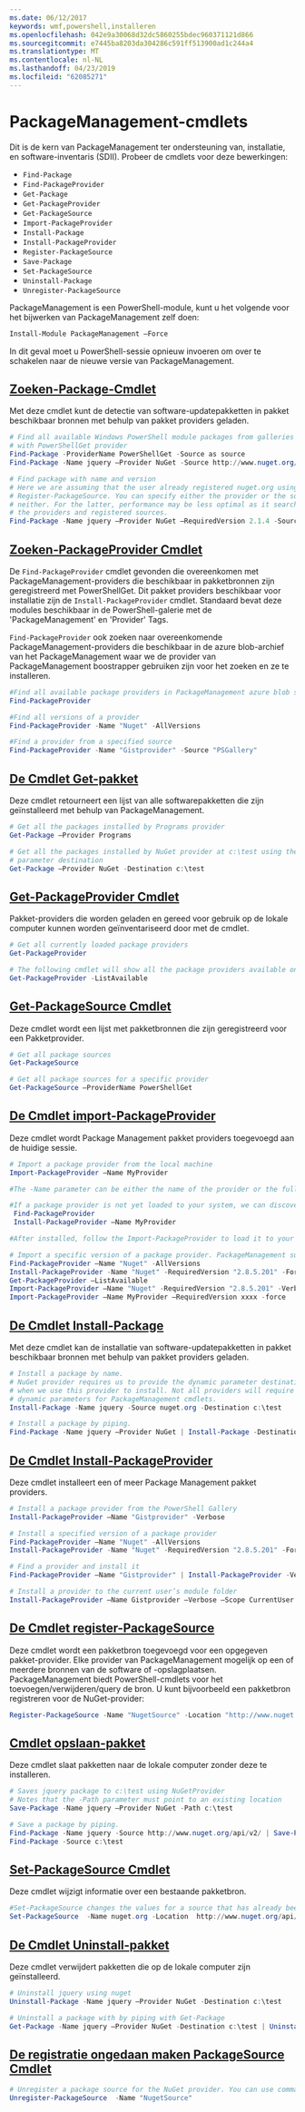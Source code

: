```yaml
---
ms.date: 06/12/2017
keywords: wmf,powershell,installeren
ms.openlocfilehash: 042e9a30068d32dc5860255bdec960371121d866
ms.sourcegitcommit: e7445ba8203da304286c591ff513900ad1c244a4
ms.translationtype: MT
ms.contentlocale: nl-NL
ms.lasthandoff: 04/23/2019
ms.locfileid: "62085271"
---
```

# <a name="packagemanagement-cmdlets"></a>PackageManagement-cmdlets

Dit is de kern van PackageManagement ter ondersteuning van, installatie, en software-inventaris (SDII). Probeer de cmdlets voor deze bewerkingen:

- `Find-Package`
- `Find-PackageProvider`
- `Get-Package`
- `Get-PackageProvider`
- `Get-PackageSource`
- `Import-PackageProvider`
- `Install-Package`
- `Install-PackageProvider`
- `Register-PackageSource`
- `Save-Package`
- `Set-PackageSource`
- `Uninstall-Package`
- `Unregister-PackageSource`

PackageManagement is een PowerShell-module, kunt u het volgende voor het bijwerken van PackageManagement zelf doen:

```powershell
Install-Module PackageManagement –Force
```

In dit geval moet u PowerShell-sessie opnieuw invoeren om over te schakelen naar de nieuwe versie van PackageManagement.

## <a name="find-package-cmdletpowershellmodulepackagemanagementfind-package"></a>[Zoeken-Package-Cmdlet](/powershell/module/PackageManagement/Find-Package)

Met deze cmdlet kunt de detectie van software-updatepakketten in pakket beschikbaar bronnen met behulp van pakket providers geladen.

```powershell
# Find all available Windows PowerShell module packages from galleries registered
# with PowerShellGet provider
Find-Package -ProviderName PowerShellGet -Source as source
Find-Package -Name jquery –Provider NuGet -Source http://www.nuget.org/api/v2/

# Find package with name and version
# Here we are assuming that the user already registered nuget.org using
# Register-PackageSource. You can specify either the provider or the source, or
# neither. For the latter, performance may be less optimal as it searches through all
# the providers and registered sources.
Find-Package -Name jquery –Provider NuGet –RequiredVersion 2.1.4 -Source nuget.org
```

## <a name="find-packageprovider-cmdletpowershellmodulepackagemanagementfind-packageprovider"></a>[Zoeken-PackageProvider Cmdlet](/powershell/module/PackageManagement/Find-PackageProvider)

De `Find-PackageProvider` cmdlet gevonden die overeenkomen met PackageManagement-providers die beschikbaar in pakketbronnen zijn geregistreerd met PowerShellGet. Dit pakket providers beschikbaar voor installatie zijn de `Install-PackageProvider` cmdlet. Standaard bevat deze modules beschikbaar in de PowerShell-galerie met de 'PackageManagement' en 'Provider' Tags.

`Find-PackageProvider` ook zoeken naar overeenkomende PackageManagement-providers die beschikbaar in de azure blob-archief van het PackageManagement waar we de provider van PackageManagement boostrapper gebruiken zijn voor het zoeken en ze te installeren.

```powershell
#Find all available package providers in PackageManagement azure blob store as well as in PowerShellGallery.com
Find-PackageProvider

#Find all versions of a provider
Find-PackageProvider -Name "Nuget" -AllVersions

#Find a provider from a specified source
Find-PackageProvider -Name "Gistprovider" -Source "PSGallery"
```

## <a name="get-package-cmdletpowershellmodulepackagemanagementget-package"></a>[De Cmdlet Get-pakket](/powershell/module/PackageManagement/Get-Package)

Deze cmdlet retourneert een lijst van alle softwarepakketten die zijn geïnstalleerd met behulp van PackageManagement.

```powershell
# Get all the packages installed by Programs provider
Get-Package –Provider Programs

# Get all the packages installed by NuGet provider at c:\test using the dynamic
# parameter destination
Get-Package –Provider NuGet -Destination c:\test
```

## <a name="get-packageprovider-cmdletpowershellmodulepackagemanagementget-packageprovider"></a>[Get-PackageProvider Cmdlet](/powershell/module/PackageManagement/Get-PackageProvider)

Pakket-providers die worden geladen en gereed voor gebruik op de lokale computer kunnen worden geïnventariseerd door met de cmdlet.

```powershell
# Get all currently loaded package providers
Get-PackageProvider

# The following cmdlet will show all the package providers available on the machine (including those that are not loaded):
Get-PackageProvider -ListAvailable
```

## <a name="get-packagesource-cmdletpowershellmodulepackagemanagementget-packagesource"></a>[Get-PackageSource Cmdlet](/powershell/module/PackageManagement/Get-PackageSource)

Deze cmdlet wordt een lijst met pakketbronnen die zijn geregistreerd voor een Pakketprovider.

```powershell
# Get all package sources
Get-PackageSource

# Get all package sources for a specific provider
Get-PackageSource –ProviderName PowerShellGet
```

## <a name="import-packageprovider-cmdletpowershellmodulepackagemanagementimport-packageprovider"></a>[De Cmdlet import-PackageProvider](/powershell/module/PackageManagement/Import-PackageProvider)

Deze cmdlet wordt Package Management pakket providers toegevoegd aan de huidige sessie.

```powershell
# Import a package provider from the local machine
Import-PackageProvider –Name MyProvider

#The -Name parameter can be either the name of the provider or the full path to the provider. Currently, we support .dll, .exe and.psm1 for the full path case. If the name of the provider is used for the -Name parameter, then additional version parameters such as -RequiredVersion, -MinimumVersion and -MaximumVersion may be specified. Otherwise, the latest version of the provider will be imported.

#If a package provider is not yet loaded to your system, we can discover and install on-demand. You can use explicit discovery and install cmdlets to do so:
 Find-PackageProvider
 Install-PackageProvider –Name MyProvider

#After installed, follow the Import-PackageProvider to load it to your system.

# Import a specific version of a package provider. PackageManagement supports installations of multiple versions of a package provider using PackageProvider cmdlets (not by bootstrapper provider). You can install another version of a package provider given that you already have one up running by:
Find-PackageProvider –Name "Nuget" -AllVersions
Install-PackageProvider -Name "Nuget" -RequiredVersion "2.8.5.201" -Force
Get-PackageProvider –ListAvailable
Import-PackageProvider –Name "Nuget" -RequiredVersion "2.8.5.201" -Verbose
Import-PackageProvider –Name MyProvider –RequiredVersion xxxx -force
```

## <a name="install-package-cmdletpowershellmodulepackagemanagementinstall-package"></a>[De Cmdlet Install-Package](/powershell/module/PackageManagement/Install-Package)

Met deze cmdlet kan de installatie van software-updatepakketten in pakket beschikbaar bronnen met behulp van pakket providers geladen.

```powershell
# Install a package by name.
# NuGet provider requires us to provide the dynamic parameter destination path
# when we use this provider to install. Not all providers will require you to supply
# dynamic parameters for PackageManagement cmdlets.
Install-Package -Name jquery -Source nuget.org -Destination c:\test

# Install a package by piping.
Find-Package -Name jquery –Provider NuGet | Install-Package -Destination c:\test
```

## <a name="install-packageprovider-cmdletpowershellmodulepackagemanagementinstall-packageprovider"></a>[De Cmdlet Install-PackageProvider](/powershell/module/PackageManagement/Install-PackageProvider)

Deze cmdlet installeert een of meer Package Management pakket providers.

```powershell
# Install a package provider from the PowerShell Gallery
Install-PackageProvider –Name "Gistprovider" -Verbose

# Install a specified version of a package provider
Find-PackageProvider –Name "Nuget" -AllVersions
Install-PackageProvider -Name "Nuget" -RequiredVersion "2.8.5.201" -Force

# Find a provider and install it
Find-PackageProvider –Name "Gistprovider" | Install-PackageProvider -Verbose

# Install a provider to the current user’s module folder
Install-PackageProvider –Name Gistprovider –Verbose –Scope CurrentUser
```

## <a name="register-packagesource-cmdletpowershellmodulepackagemanagementregister-packagesource"></a>[De Cmdlet register-PackageSource](/powershell/module/PackageManagement/Register-PackageSource)

Deze cmdlet wordt een pakketbron toegevoegd voor een opgegeven pakket-provider.
Elke provider van PackageManagement mogelijk op een of meerdere bronnen van de software of -opslagplaatsen. PackageManagement biedt PowerShell-cmdlets voor het toevoegen/verwijderen/query de bron. U kunt bijvoorbeeld een pakketbron registreren voor de NuGet-provider:

```powershell
Register-PackageSource -Name "NugetSource" -Location "http://www.nuget.org/api/v2" –ProviderName nuget
```

## <a name="save-package-cmdletpowershellmodulepackagemanagementsave-package"></a>[Cmdlet opslaan-pakket](/powershell/module/PackageManagement/Save-Package)

Deze cmdlet slaat pakketten naar de lokale computer zonder deze te installeren.

```powershell
# Saves jquery package to c:\test using NuGetProvider
# Notes that the -Path parameter must point to an existing location
Save-Package -Name jquery –Provider NuGet -Path c:\test

# Save a package by piping.
Find-Package -Name jquery -Source http://www.nuget.org/api/v2/ | Save-Package -Path c:\test
Find-Package -Source c:\test
```

## <a name="set-packagesource-cmdletpowershellmodulepackagemanagementset-packagesource"></a>[Set-PackageSource Cmdlet](/powershell/module/PackageManagement/Set-PackageSource)

Deze cmdlet wijzigt informatie over een bestaande pakketbron.

```powershell
#Set-PackageSource changes the values for a source that has already been registered by running the Register-PackageSource cmdlet. By #running Set-PackageSource, you can change the source name and location.
Set-PackageSource  -Name nuget.org -Location  http://www.nuget.org/api/v2 -NewName nuget2 -NewLocation https://www.nuget.org/api/v2
```

## <a name="uninstall-package-cmdletpowershellmodulepackagemanagementuninstall-package"></a>[De Cmdlet Uninstall-pakket](/powershell/module/PackageManagement/Uninstall-Package)

Deze cmdlet verwijdert pakketten die op de lokale computer zijn geïnstalleerd.

```powershell
# Uninstall jquery using nuget
Uninstall-Package -Name jquery –Provider NuGet -Destination c:\test

# Uninstall a package with by piping with Get-Package
Get-Package -Name jquery –Provider NuGet -Destination c:\test | Uninstall-Package
```

## <a name="unregister-packagesource-cmdletpowershellmodulepackagemanagementunregister-packagesource"></a>[De registratie ongedaan maken PackageSource Cmdlet](/powershell/module/PackageManagement/Unregister-PackageSource)

```powershell
# Unregister a package source for the NuGet provider. You can use command Unregister-PackageSource, to disconnect with a repository, and Get-PackageSource, to discover what the repositories are associated with that provider.
Unregister-PackageSource  -Name "NugetSource"
```